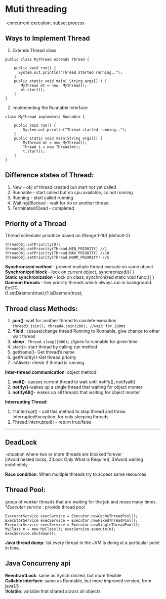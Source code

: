 # Muti threading
-concurrent execution, subset process  

## Ways to Implement Thread
1. Extends Thread class  
```
public class MyThread extends Thread {
     
    public void run() {
      System.out.println("Thread started running..");
    }
    public static void main( String args[] ) {
       MyThread mt = new  MyThread();
       mt.start();
    }
}
```
2. Implementing the Runnable Interface
```
class MyThread implements Runnable {

    public void run() {
        System.out.println("Thread started running..");
    }
    public static void main(String args[]) {
        MyThread mt = new MyThread();
        Thread t = new Thread(mt);
        t.start();
    }
}
```
## Difference states of Thread:
1. New - obj of thread created but start not yet called  
2. Runnable - start called but no cpu available, so not running  
3. Running - start called running  
4. Waiting/Blocked - wait for i/o or another thread  
5. Terminated/Dead - completed  
	
## Priority of a Thread  
Thread scheduler prioritize based on (Range 1-10) (default-5)
```
threadObj.setPriority(8);
threadObj.setPriority(Thread.MIN_PRIORITY) //1
threadObj.setPriority(Thread.MAX_PRIORITY) //10
threadObj.setPriority(Thread.NORM_PRIORITY) //5
```

**Synchronized method** - prevent multiple thread execute on same object  
**Synchronized block** - lock on current object, synchronized(){ }  
**Static synchronization** - lock on class, synchronized static void func(){  }   
**Daemon threads** - low priority threads which always run in background. Ex:GC     
t1.setDaemon(true);t1.isDaemon(true);   

## Thread class Methods:
1. **join()**: wait for another thread to comlete execution  
   ```thread3.join(); thread4.join(200); //wait for 200ms```       
2. **Yield** : (pause)change thread Running to Runnable, give chance to other wait thread 
3. **sleep** : ```Thread.sleep(1000);``` //goes to runnable for given time  
4. start()- start thread by calling run method  
5. getName()- Get thread’s name  
6. getPriority()-Get thread priority  
7. isAlive()- check if thread is running  

**Inter-thread communication**: object method  
1. **wait()**- causes current thread to wait until notify(), notifyall()  
2. **notify()**-wakes up a single thread that waiting for object monter    
3. **notifyAll()**- wakes up all threads that waiting for object monter  

**Interrupting Thread**:  
1. t1.interrupt() - call this method to stop thread and throw InterruptedException. for only sleeping threads    
2. Thread.interrupted() - return true/false   
---
## DeadLock  
-situation where two or more threads are blocked forever  
i)Avoid nested locks, 2)Lock Only What is Required, 3)Avoid waiting indefinitely  

**Race condition**: When multiple threads try to access same resources 

## Thread Pool:   
group of worker threads that are waiting for the job and reuse many times.    
**Executer service* : provide thread pool  
```
ExecutorService execService = Executor.newCacheThreadPool();
ExecutorService execService = Executor.newFixedThreadPool();
ExecutorService execService = Executor.newSingleThreadPool();
MyClass m = new MyClass(); execService.execute(m); execService.shutdown();
```
**Java thread dump**: list every thread in the JVM is doing at a particular point in time.   
## Java Concurreny api  
**ReentrantLock**: same as Synchronized, but more flexible  
**Callable interface**: same as Runnable, but more improved version, from java1.5  
**Volatile**: variable that shared across all objects  

